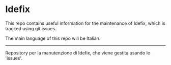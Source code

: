 # Idefix

This repo contains useful information for the maintenance of Idefix, which is tracked using git issues.

The main language of this repo will be Italian.

---

Repository per la manutenzione di Idefix, che viene gestita usando le 'issues'.
